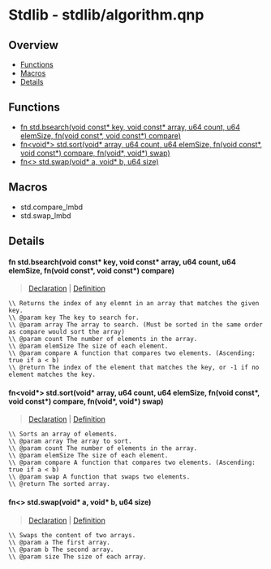 
# Stdlib - stdlib/algorithm.qnp

## Overview
 - [Functions](#functions)
 - [Macros](#macros)
 - [Details](#details)


## Functions
 - [fn<u64> std.bsearch(void const* key, void const* array, u64 count, u64 elemSize, fn<bool>(void const*, void const*) compare)](#ref_5af8465e291191edf9036fc6192a9848)
 - [fn<void*> std.sort(void* array, u64 count, u64 elemSize, fn<bool>(void const*, void const*) compare, fn<void>(void*, void*) swap)](#ref_3c704e6f2b3be08b6873d7a813d533e5)
 - [fn<> std.swap(void* a, void* b, u64 size)](#ref_a8f12f9a256147d65bea1c21eab20585)

## Macros
 - std.compare_lmbd
 - std.swap_lmbd

## Details
#### <a id="ref_5af8465e291191edf9036fc6192a9848"/>fn<u64> std.bsearch(void const* key, void const* array, u64 count, u64 elemSize, fn<bool>(void const*, void const*) compare)
> [Declaration](/stdlib/algorithm.qnp?plain=1#L35) | [Definition](/stdlib/algorithm.qnp?plain=1#L63)
```qinp
\\ Returns the index of any elemnt in an array that matches the given key.
\\ @param key The key to search for.
\\ @param array The array to search. (Must be sorted in the same order as compare would sort the array)
\\ @param count The number of elements in the array.
\\ @param elemSize The size of each element.
\\ @param compare A function that compares two elements. (Ascending: true if a < b)
\\ @return The index of the element that matches the key, or -1 if no element matches the key.
```
#### <a id="ref_3c704e6f2b3be08b6873d7a813d533e5"/>fn<void*> std.sort(void* array, u64 count, u64 elemSize, fn<bool>(void const*, void const*) compare, fn<void>(void*, void*) swap)
> [Declaration](/stdlib/algorithm.qnp?plain=1#L20) | [Definition](/stdlib/algorithm.qnp?plain=1#L41)
```qinp
\\ Sorts an array of elements.
\\ @param array The array to sort.
\\ @param count The number of elements in the array.
\\ @param elemSize The size of each element.
\\ @param compare A function that compares two elements. (Ascending: true if a < b)
\\ @param swap A function that swaps two elements.
\\ @return The sorted array.
```
#### <a id="ref_a8f12f9a256147d65bea1c21eab20585"/>fn<> std.swap(void* a, void* b, u64 size)
> [Declaration](/stdlib/algorithm.qnp?plain=1#L26) | [Definition](/stdlib/algorithm.qnp?plain=1#L55)
```qinp
\\ Swaps the content of two arrays.
\\ @param a The first array.
\\ @param b The second array.
\\ @param size The size of each array.
```

